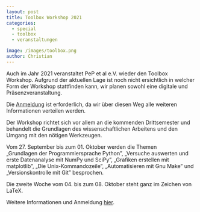 ```yaml
---
layout: post
title: Toolbox Workshop 2021
categories:
  - special
  - toolbox
  - veranstaltungen

image: /images/toolbox.png
author: Christian
---
```


Auch im Jahr 2021 veranstaltet PeP et al e.V. wieder den Toolbox Workshop.
Aufgrund der aktuellen Lage ist noch nicht ersichtlich in welcher Form
der Workshop stattfinden kann, wir planen sowohl eine digitale und Präsenzveranstaltung.

Die [Anmeldung](https://registration.pep-dortmund.org/events/11/registration/) ist erforderlich,
da wir über diesen Weg alle weiteren Informationen verteilen werden.

Der Workshop richtet sich vor allem an die kommenden Drittsemester
und behandelt die Grundlagen des wissenschaftlichen Arbeitens
und den Umgang mit den nötigen Werkzeugen.

Vom 27. September bis zum 01. Oktober werden die Themen  
„Grundlagen der Programmiersprache Python”, „Versuche auswerten und erste Datenanalyse mit NumPy und SciPy”, „Grafiken erstellen mit matplotlib”, „Die Unix-Kommandozeile”, „Automatisieren mit Gnu Make” und „Versionskontrolle mit Git” besprochen.

Die zweite Woche vom 04. bis zum 08. Oktober steht ganz im Zeichen von LaTeX.

Weitere Informationen und Anmeldung [hier](http://toolbox.pep-dortmund.org).
